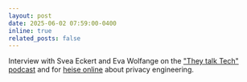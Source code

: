 ```yaml
---
layout: post
date: 2025-06-02 07:59:00-0400
inline: true
related_posts: false
---
```

Interview with Svea Eckert and Eva Wolfange on the ["They talk Tech" podcast](https://frauen-technik.podigee.io/32-new-episode) and for [heise online](https://www.heise.de/news/Die-elektronische-Patientenakte-muss-kein-zentraler-Datenspeicher-sein-10422574.html) about privacy engineering.